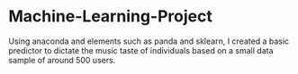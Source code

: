 # Machine-Learning-Project

Using anaconda and elements such as panda and sklearn, I created a basic predictor to dictate the music taste of individuals based on a small data sample of around 500 users.